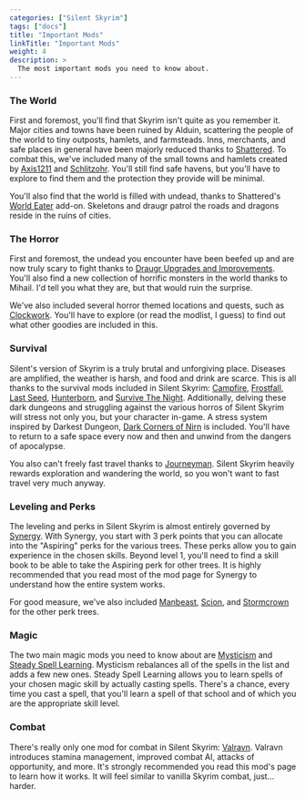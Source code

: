 ```yaml
---
categories: ["Silent Skyrim"]
tags: ["docs"] 
title: "Important Mods"
linkTitle: "Important Mods"
weight: 4
description: >
  The most important mods you need to know about.
---
```


### The World
First and foremost, you'll find that Skyrim isn't quite as you remember it. Major cities and towns have been ruined by Alduin, scattering the people of the world to tiny outposts, hamlets, and farmsteads. Inns, merchants, and safe places in general have been majorly reduced thanks to [Shattered](https://www.nexusmods.com/skyrimspecialedition/mods/84320). To combat this, we've included many of the small towns and hamlets created by [Axis1211](https://www.nexusmods.com/skyrimspecialedition/users/42928635?tab=user+files) and [Schlitzohr](https://www.nexusmods.com/skyrimspecialedition/users/2527296?tab=user+files). You'll still find safe havens, but you'll have to explore to find them and the protection they provide will be minimal.

You'll also find that the world is filled with undead, thanks to Shattered's [World Eater](https://www.nexusmods.com/skyrimspecialedition/mods/85133) add-on. Skeletons and draugr patrol the roads and dragons reside in the ruins of cities.

### The Horror
First and foremost, the undead you encounter have been beefed up and are now truly scary to fight thanks to [Draugr Upgrades and Improvements](https://www.nexusmods.com/skyrimspecialedition/mods/21775). You'll also find a new collection of horrific monsters in the world thanks to Mihail. I'd tell you what they are, but that would ruin the surprise. 

We've also included several horror themed locations and quests, such as [Clockwork](https://www.nexusmods.com/skyrimspecialedition/mods/4155). You'll have to explore (or read the modlist, I guess) to find out what other goodies are included in this.

### Survival
Silent's version of Skyrim is a truly brutal and unforgiving place. Diseases are amplified, the weather is harsh, and food and drink are scarce. This is all thanks to the survival mods included in Silent Skyrim: [Campfire](https://www.nexusmods.com/skyrimspecialedition/mods/667), [Frostfall](https://www.nexusmods.com/skyrimspecialedition/mods/671), [Last Seed](https://www.nexusmods.com/skyrimspecialedition/mods/56393), [Hunterborn](https://www.nexusmods.com/skyrimspecialedition/mods/7900), and [Survive The Night](https://www.nexusmods.com/skyrimspecialedition/mods/26430). Additionally, delving these dark dungeons and struggling against the various horros of Silent Skyrim will stress not only you, but your character in-game. A stress system inspired by Darkest Dungeon, [Dark Corners of Nirn](https://www.nexusmods.com/skyrimspecialedition/mods/17598/) is included. You'll have to return to a safe space every now and then and unwind from the dangers of apocalypse.

You also can't freely fast travel thanks to [Journeyman](https://www.nexusmods.com/skyrimspecialedition/mods/92220). Silent Skyrim heavily rewards exploration and wandering the world, so you won't want to fast travel very much anyway.

### Leveling and Perks
The leveling and perks in Silent Skyrim is almost entirely governed by [Synergy](https://www.nexusmods.com/skyrimspecialedition/mods/72352). With Synergy, you start with 3 perk points that you can allocate into the "Aspiring" perks for the various trees. These perks allow you to gain experience in the chosen skills. Beyond level 1, you'll need to find a skill book to be able to take the Aspiring perk for other trees. It is highly recommended that you read most of the mod page for Synergy to understand how the entire system works.

For good measure, we've also included [Manbeast](https://www.nexusmods.com/skyrimspecialedition/mods/44746), [Scion](https://www.nexusmods.com/skyrimspecialedition/mods/41639), and [Stormcrown](https://www.nexusmods.com/skyrimspecialedition/mods/90659) for the other perk trees.

### Magic
The two main magic mods you need to know about are [Mysticism](https://www.nexusmods.com/skyrimspecialedition/mods/27839) and [Steady Spell Learning](https://www.nexusmods.com/skyrim/mods/94251). Mysticism rebalances all of the spells in the list and adds a few new ones. Steady Spell Learning allows you to learn spells of your chosen magic skill by actually casting spells. There's a chance, every time you cast a spell, that you'll learn a spell of that school and of which you are the appropriate skill level.

### Combat
There's really only one mod for combat in Silent Skyrim: [Valravn](https://www.nexusmods.com/skyrimspecialedition/mods/53869). Valravn introduces stamina management, improved combat AI, attacks of opportunity, and more. It's strongly recommended you read this mod's page to learn how it works. It will feel similar to vanilla Skyrim combat, just... harder.
